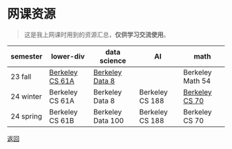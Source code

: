 # 网课资源

>这是我上网课时用到的资源汇总，**仅供学习交流使用**。

| semester  | lower-div                                     | data science    | AI              | math           | 
| --------- | --------------------------------------------- | --------------- | --------------- | -------------- | 
| 23 fall   | [Berkeley CS 61A](online_courses/cs61a/cs61a) | [Berkeley Data 8](/online_courses/data8_intro) |                                | Berkeley Math 54 |
| 24 winter | Berkeley CS 61A| Berkeley Data 8 | Berkeley CS 188 | [Berkeley CS 70](/online_courses/cs70_intro) |                  |
| 24 spring |Berkeley CS 61B|Berkeley Data 100|Berkeley CS 188|Berkeley CS 70|

[返回](/)